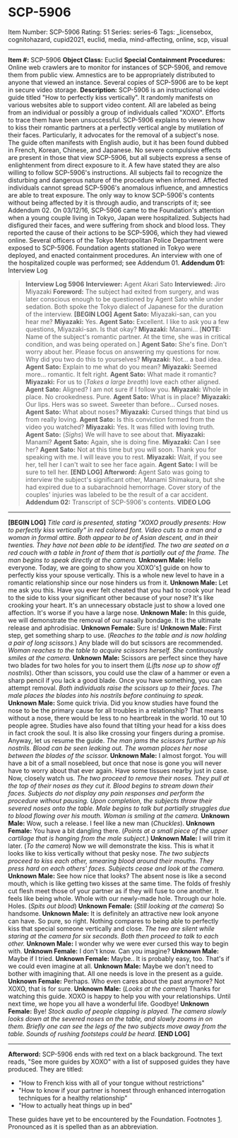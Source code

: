 # SCP-5906
Item Number: SCP-5906
Rating: 51
Series: series-6
Tags: _licensebox, cognitohazard, cupid2021, euclid, media, mind-affecting, online, scp, visual

---

**Item #:** SCP-5906
**Object Class:** Euclid
**Special Containment Procedures:** Online web crawlers are to monitor for instances of SCP-5906, and remove them from public view. Amnestics are to be appropriately distributed to anyone that viewed an instance. Several copies of SCP-5906 are to be kept in secure video storage.
**Description:** SCP-5906 is an instructional video guide titled "How to perfectly kiss vertically". It randomly manifests on various websites able to support video content. All are labeled as being from an individual or possibly a group of individuals called "XOXO". Efforts to trace them have been unsuccessful.
SCP-5906 explains to viewers how to kiss their romantic partners at a perfectly vertical angle by mutilation of their faces. Particularly, it advocates for the removal of a subject's nose. The guide often manifests with English audio, but it has been found dubbed in French, Korean, Chinese, and Japanese.
No severe compulsive effects are present in those that view SCP-5906, but all subjects express a sense of enlightenment from direct exposure to it. A few have stated they are also willing to follow SCP-5906's instructions. All subjects fail to recognize the disturbing and dangerous nature of the procedure when informed. Affected individuals cannot spread SCP-5906's anomalous influence, and amnestics are able to treat exposure. The only way to know SCP-5906's contents without being affected by it is through audio, and transcripts of it; see Addendum 02.
On 03/12/16, SCP-5906 came to the Foundation's attention when a young couple living in Tokyo, Japan were hospitalized. Subjects had disfigured their faces, and were suffering from shock and blood loss. They reported the cause of their actions to be SCP-5906, which they had viewed online. Several officers of the Tokyo Metropolitan Police Department were exposed to SCP-5906. Foundation agents stationed in Tokyo were deployed, and enacted containment procedures. An interview with one of the hospitalized couple was performed; see Addendum 01.
**Addendum 01:** Interview Log
> **Interview Log 5906**
> **Interviewer:** Agent Akari Sato
> **Interviewed:** Jiro Miyazaki
> **Foreword:** The subject had exited from surgery, and was later conscious enough to be questioned by Agent Sato while under sedation. Both spoke the Tokyo dialect of Japanese for the duration of the interview.
> **[BEGIN LOG]**
> **Agent Sato:** Miyazaki-san, can you hear me?
> **Miyazaki:** Yes.
> **Agent Sato:** Excellent. I like to ask you a few questions, Miyazaki-san. Is that okay?
> **Miyazaki:** Manami… [**NOTE:** Name of the subject's romantic partner. At the time, she was in critical condition, and was being operated on.]
> **Agent Sato:** She's fine. Don't worry about her. Please focus on answering my questions for now. Why did you two do this to yourselves?
> **Miyazaki:** Not… a bad idea.
> **Agent Sato:** Explain to me what do you mean?
> **Miyazaki:** Seemed more… romantic. It felt right.
> **Agent Sato:** What made it romantic?
> **Miyazaki:** For us to (_Takes a large breath_) love each other aligned.
> **Agent Sato:** Aligned? I am not sure if I follow you.
> **Miyazaki:** Whole in place. No crookedness. Pure.
> **Agent Sato:** What is in place?
> **Miyazaki:** Our lips. Hers was so sweet. Sweeter than before… Cursed noses.
> **Agent Sato:** What about noses?
> **Miyazaki:** Cursed things that bind us from really loving.
> **Agent Sato:** Is this conviction formed from the video you watched?
> **Miyazaki:** Yes. It was filled with loving truth.
> **Agent Sato:** (_Sighs_) We will have to see about that.
> **Miyazaki:** Manami?
> **Agent Sato:** Again, she is doing fine.
> **Miyazaki:** Can I see her?
> **Agent Sato:** Not at this time but you will soon. Thank you for speaking with me. I will leave you to rest.
> **Miyazaki:** Wait, if you see her, tell her I can't wait to see her face again.
> **Agent Sato:** I will be sure to tell her.
> **[END LOG]**
> **Afterword:** Agent Sato was going to interview the subject's significant other, Manami Shimakura, but she had expired due to a subarachnoid hemorrhage. Cover story of the couples' injuries was labeled to be the result of a car accident.
**Addendum 02:** Transcript of SCP-5906's contents.
**VIDEO LOG**
* * *
**[BEGIN LOG]**
_Title card is presented, stating "XOXO proudly presents: How to perfectly kiss vertically" in red colored font._
_Video cuts to a man and a woman in formal attire. Both appear to be of Asian descent, and in their twenties. They have not been able to be identified. The two are seated on a red couch with a table in front of them that is partially out of the frame. The man begins to speak directly at the camera._
**Unknown Male:** Hello everyone. Today, we are going to show you XOXO's[1](javascript:;) guide on how to perfectly kiss your spouse vertically. This is a whole new level to have in a romantic relationship since our nose hinders us from it.
**Unknown Male:** Let me ask you this. Have you ever felt cheated that you had to crook your head to the side to kiss your significant other because of your nose? It's like crooking your heart. It's an unnecessary obstacle just to show a loved one affection. It's worse if you have a large nose.
**Unknown Male:** In this guide, we will demonstrate the removal of our nasally bondage. It is the ultimate release and aphrodisiac.
**Unknown Female:** Sure is!
**Unknown Male:** First step, get something sharp to use. (_Reaches to the table and is now holding a pair of long scissors._) Any blade will do but scissors are recommended.
_Woman reaches to the table to acquire scissors herself. She continuously smiles at the camera._
**Unknown Male:** Scissors are perfect since they have two blades for two holes for you to insert them (_Lifts nose up to show off nostrils_). Other than scissors, you could use the claw of a hammer or even a sharp pencil if you lack a good blade. Once you have something, you can attempt removal.
_Both individuals raise the scissors up to their faces. The male places the blades into his nostrils before continuing to speak._
**Unknown Male:** Some quick trivia. Did you know studies have found the nose to be the primary cause for all troubles in a relationship? That means without a nose, there would be less to no heartbreak in the world. 10 out 10 people agree. Studies have also found that tilting your head for a kiss does in fact crook the soul. It is also like crossing your fingers during a promise. Anyway, let us resume the guide.
_The man jams the scissors further up his nostrils. Blood can be seen leaking out. The woman places her nose between the blades of the scissor._
**Unknown Male:** I almost forgot. You will have a bit of a small nosebleed, but once that nose is gone you will never have to worry about that ever again. Have some tissues nearby just in case. Now, closely watch us.
_The two proceed to remove their noses. They pull at the top of their noses as they cut it. Blood begins to stream down their faces. Subjects do not display any pain responses and perform the procedure without pausing._
_Upon completion, the subjects throw their severed noses onto the table. Male begins to talk but partially struggles due to blood flowing over his mouth. Woman is smiling at the camera._
**Unknown Male:** Wow, such a release. I feel like a new man (_Chuckles_).
**Unknown Female:** You have a bit dangling there. (_Points at a small piece of the upper cartilage that is hanging from the male subject._)
**Unknown Male:** I will trim it later. (_To the camera_) Now we will demonstrate the kiss. This is what it looks like to kiss vertically without that pesky nose.
_The two subjects proceed to kiss each other, smearing blood around their mouths. They press hard on each others' faces. Subjects cease and look at the camera._
**Unknown Male:** See how nice that looks? The absent nose is like a second mouth, which is like getting two kisses at the same time. The folds of freshly cut flesh meet those of your partner as if they will fuse to one another. It feels like being whole. Whole with our newly-made hole. Through our hole. Holes. (_Spits out blood_)
**Unknown Female:** (_Still looking at the camera_) So handsome.
**Unknown Male:** It is definitely an attractive new look anyone can have. So pure, so right. Nothing compares to being able to perfectly kiss that special someone vertically and close.
_The two are silent while staring at the camera for six seconds. Both then proceed to talk to each other._
**Unknown Male:** I wonder why we were ever cursed this way to begin with.
**Unknown Female:** I don't know. Can you imagine?
**Unknown Male:** Maybe if I tried.
**Unknown Female:** Maybe.. It is probably easy, too. That's if we could even imagine at all.
**Unknown Male:** Maybe we don't need to bother with imagining that. All one needs is love in the present as a guide.
**Unknown Female:** Perhaps. Who even cares about the past anymore? Not XOXO, that is for sure.
**Unknown Male:** (_Looks at the camera_) Thanks for watching this guide. XOXO is happy to help you with your relationships. Until next time, we hope you all have a wonderful life. Goodbye!
**Unknown Female:** Bye!
_Stock audio of people clapping is played. The camera slowly looks down at the severed noses on the table, and slowly zooms in on them. Briefly one can see the legs of the two subjects move away from the table. Sounds of rushing footsteps could be heard._
**[END LOG]**
* * *
**Afterword:** SCP-5906 ends with red text on a black background. The text reads, "See more guides by XOXO" with a list of supposed guides they have produced. They are titled:
  * "How to French kiss with all of your tongue without restrictions"
  * "How to know if your partner is honest through enhanced interrogation techniques for a healthy relationship"
  * "How to actually heat things up in bed"

These guides have yet to be encountered by the Foundation.
Footnotes
[1](javascript:;). Pronounced as it is spelled than as an abbreviation.